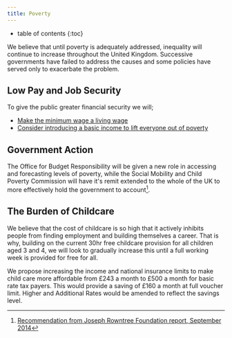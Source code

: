 ```yaml
---
title: Poverty
---
```

* table of contents
{:toc}

We believe that until poverty is adequately addressed, inequality will continue to increase throughout the United Kingdom. Successive governments have failed to address the causes and some policies have served only to exacerbate the problem.

## Low Pay and Job Security

To give the public greater financial security we will;

* [Make the minimum wage a living wage](economy.html)
* [Consider introducing a basic income to lift everyone out of poverty](economy.html)

## Government Action

The Office for Budget Responsibility will be given a new role in accessing and forecasting levels of poverty, while the Social Mobility and Child Poverty Commission will have it's remit extended to the whole of the UK to more effectively hold the government to account[^1].

## The Burden of Childcare

We believe that the cost of childcare is so high that it actively inhibits people from finding employment and building themselves a career. That is why, building on the current 30hr free childcare provision for all children aged 3 and 4, we will look to gradually increase this until a full working week is provided for free for all.

We propose increasing the income and national insurance limits to make child care more affordable from £243 a month to £500 a month for basic rate tax payers. This would provide a saving of £160 a month at full voucher limit. Higher and Additional Rates would be amended to reflect the savings level.

[^1]: [Recommendation from Joseph Rowntree Foundation report, September 2014](http://www.jrf.org.uk/a-uk-without-poverty)
